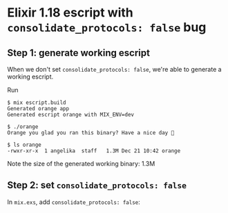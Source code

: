 # Elixir 1.18 escript with `consolidate_protocols: false` bug

## Step 1: generate working escript

When we don't set `consolidate_protocols: false`, we're able to generate a working escript. 

Run

```
$ mix escript.build
Generated orange app
Generated escript orange with MIX_ENV=dev
```
```
$ ./orange 
Orange you glad you ran this binary? Have a nice day 🍊
```
```
$ ls orange 
-rwxr-xr-x  1 angelika  staff   1.3M Dec 21 10:42 orange
```

Note the size of the generated working binary: 1.3M

## Step 2: set `consolidate_protocols: false`

In `mix.exs`, add `consolidate_protocols: false`:

```diff
```

